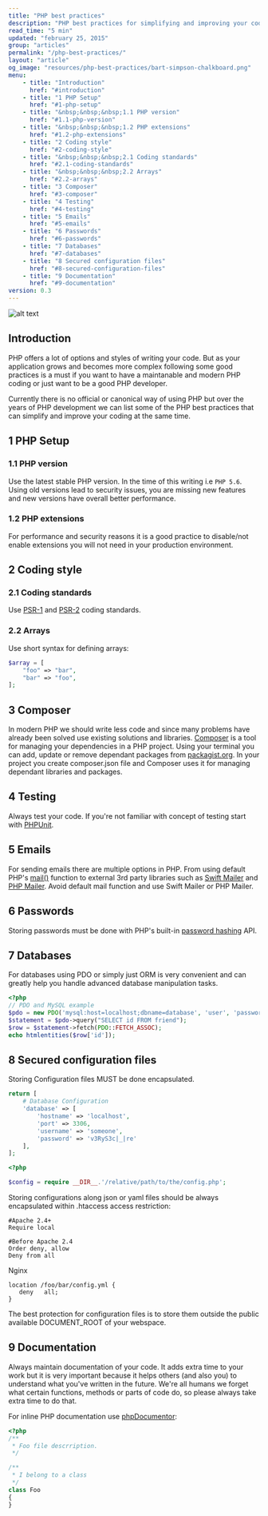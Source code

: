 ```yaml
---
title: "PHP best practices"
description: "PHP best practices for simplifying and improving your coding"
read_time: "5 min"
updated: "february 25, 2015"
group: "articles"
permalink: "/php-best-practices/"
layout: "article"
og_image: "resources/php-best-practices/bart-simpson-chalkboard.png"
menu:
    - title: "Introduction"
      href: "#introduction"
    - title: "1 PHP Setup"
      href: "#1-php-setup"
    - title: "&nbsp;&nbsp;&nbsp;1.1 PHP version"
      href: "#1.1-php-version"
    - title: "&nbsp;&nbsp;&nbsp;1.2 PHP extensions"
      href: "#1.2-php-extensions"
    - title: "2 Coding style"
      href: "#2-coding-style"
    - title: "&nbsp;&nbsp;&nbsp;2.1 Coding standards"
      href: "#2.1-coding-standards"
    - title: "&nbsp;&nbsp;&nbsp;2.2 Arrays"
      href: "#2.2-arrays"
    - title: "3 Composer"
      href: "#3-composer"
    - title: "4 Testing"
      href: "#4-testing"
    - title: "5 Emails"
      href: "#5-emails"
    - title: "6 Passwords"
      href: "#6-passwords"
    - title: "7 Databases"
      href: "#7-databases"
    - title: "8 Secured configuration files"
      href: "#8-secured-configuration-files"
    - title: "9 Documentation"
      href: "#9-documentation"
version: 0.3
---
```


![alt text](https://raw.githubusercontent.com/wwphp-fb/php-resources/master/articles/best-practices/bart-simpson-chalkboard.png "PHP Best practices")

## Introduction

PHP offers a lot of options and styles of writing your code. But as your application grows and
becomes more complex following some good practices is a must if you want to have a maintanable and modern PHP coding
or just want to be a good PHP developer.

Currently there is no official or canonical way of using PHP but over the years of PHP development we can list
some of the PHP best practices that can simplify and improve your coding at the same time.

## 1 PHP Setup

### 1.1 PHP version

Use the latest stable PHP version. In the time of this writing i.e `PHP 5.6`. Using old versions lead to security issues, you are missing new features and new versions have overall better performance.

### 1.2 PHP extensions

For performance and security reasons it is a good practice to disable/not enable extensions you will not need in your production environment.

## 2 Coding style

### 2.1 Coding standards

Use [PSR-1][psr-1] and [PSR-2][psr-2] coding standards.

### 2.2 Arrays

Use short syntax for defining arrays:

```php
$array = [
    "foo" => "bar",
    "bar" => "foo",
];
```

## 3 Composer

In modern PHP we should write less code and since many problems have already been solved use existing solutions and libraries.
[Composer][composer] is a tool for managing your dependencies in a PHP project. Using your terminal you can add, update or remove dependant packages from [packagist.org][packagist]. In your project you create composer.json file and Composer uses it for managing dependant libraries and packages.

## 4 Testing

Always test your code. If you're not familiar with concept of testing start with [PHPUnit][phpunit].

## 5 Emails

For sending emails there are multiple options in PHP. From using default PHP's [mail()][mail] function to external 3rd party libraries such as [Swift Mailer][swift-mailer] and [PHP Mailer][php-mailer]. Avoid default mail function and use Swift Mailer or PHP Mailer.

## 6 Passwords

Storing passwords must be done with PHP's built-in [password hashing][password-hashing] API.

## 7 Databases

For databases using PDO or simply just ORM is very convenient and can greatly help you handle advanced database manipulation tasks.

```php
<?php
// PDO and MySQL example
$pdo = new PDO('mysql:host=localhost;dbname=database', 'user', 'password');
$statement = $pdo->query("SELECT id FROM friend");
$row = $statement->fetch(PDO::FETCH_ASSOC);
echo htmlentities($row['id']);
```

## 8 Secured configuration files

Storing Configuration files MUST be done encapsulated.

```php
return [
    # Database Configuration
    'database' => [
        'hostname' => 'localhost',
        'port' => 3306,
        'username' => 'someone',
        'password' => 'v3RyS3c|_|re'
    ],
];
```

```php
<?php

$config = require __DIR__.'/relative/path/to/the/config.php';
```

Storing configurations along json or yaml files should be always encapsulated within .htaccess access restriction:

```
#Apache 2.4+
Require local

#Before Apache 2.4
Order deny, allow
Deny from all
```

Nginx

```text
location /foo/bar/config.yml {
   deny   all;
}
```

The best protection for configuration files is to store them outside the public available DOCUMENT_ROOT of your webspace.

## 9 Documentation

Always maintain documentation of your code. It adds extra time to your work but it is very important because it helps others (and also you)
to understand what you've written in the future. We're all humans we forget what certain functions, methods or parts of code do, so please
always take extra time to do that.

For inline PHP documentation use [phpDocumentor][phpdocumentor]:

```php
<?php
/**
 * Foo file descrription.
 */

/**
 * I belong to a class
 */
class Foo
{
}
```

[psr-1]: http://www.php-fig.org/psr/psr-1/
[psr-2]: http://www.php-fig.org/psr/psr-2/
[composer]: https://getcomposer.org
[packagist]: https://packagist.org
[phpunit]: http://phpunit.de
[mail]: http://php.net/manual/function.mail
[swift-mailer]: http://swiftmailer.org/
[php-mailer]: https://github.com/PHPMailer/PHPMailer
[password-hashing]: http://php.net/manual/en/book.password.php
[phpdocumentor]: http://www.phpdoc.org/